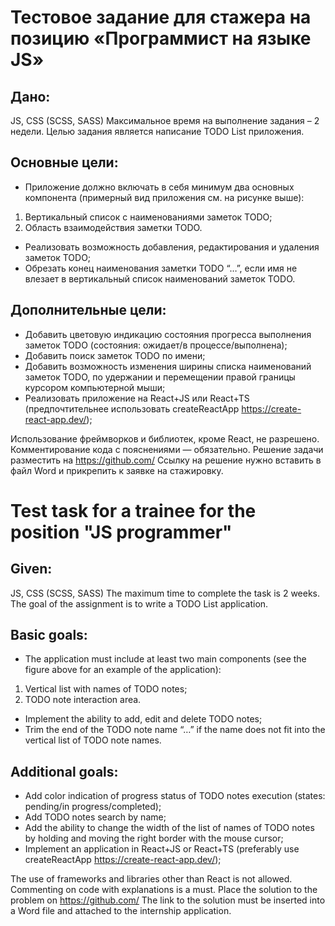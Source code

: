 # Тестовое задание для стажера на позицию «Программист на языке JS»

## Дано: 
JS, CSS (SCSS, SASS)
Максимальное время на выполнение задания –  2 недели.
Целью задания является написание TODO List приложения.

## Основные цели: 
-  Приложение должно включать в себя минимум два основных компонента (примерный вид приложения см. на рисунке выше):
1)  Вертикальный список с наименованиями заметок TODO;
2)  Область взаимодействия заметки TODO.
-  Реализовать возможность добавления, редактирования и удаления заметок TODO;
-  Обрезать конец наименования заметки TODO “…”, если имя не влезает в вертикальный список наименований заметок TODO.

## Дополнительные цели:
-  Добавить цветовую индикацию состояния прогресса выполнения заметок TODO (состояния: ожидает/в процессе/выполнена);
-  Добавить поиск заметок TODO по имени;
-  Добавить возможность изменения ширины списка наименований заметок TODO, по удержании и перемещении правой границы курсором компьютерной мыши;
-  Реализовать приложение на React+JS или React+TS (предпочтительнее использовать createReactApp https://create-react-app.dev/);

Использование фреймворков и библиотек, кроме React, не разрешено. Комментирование кода с пояснениями — обязательно.
Решение задачи разместить на https://github.com/ 
Ссылку на решение нужно вставить в файл Word и прикрепить к заявке на стажировку. 


# Test task for a trainee for the position "JS programmer"

## Given:
JS, CSS (SCSS, SASS)
The maximum time to complete the task is 2 weeks.
The goal of the assignment is to write a TODO List application.

## Basic goals:
- The application must include at least two main components (see the figure above for an example of the application):
 1) Vertical list with names of TODO notes;
 2) TODO note interaction area.
-  Implement the ability to add, edit and delete TODO notes;
- Trim the end of the TODO note name “…” if the name does not fit into the vertical list of TODO note names.

## Additional goals:
- Add color indication of progress status of TODO notes execution (states: pending/in progress/completed);
- Add TODO notes search by name;
- Add the ability to change the width of the list of names of TODO notes by holding and moving the right border with the mouse cursor;
- Implement an application in React+JS or React+TS (preferably use createReactApp https://create-react-app.dev/);

The use of frameworks and libraries other than React is not allowed. Commenting on code with explanations is a must.
Place the solution to the problem on https://github.com/
The link to the solution must be inserted into a Word file and attached to the internship application.